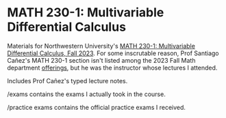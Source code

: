# MATH 230-1: Multivariable Differential Calculus

Materials for Northwestern University's [MATH 230-1: Multivariable Differential Calculus, Fall 2023](https://class-descriptions.northwestern.edu/4920/WCAS/MATH/16553). For some inscrutable reason, Prof Santiago Cañez's MATH 230-1 section isn't listed among the 2023 Fall Math department [offerings](https://class-descriptions.northwestern.edu/4920/WCAS/MATH), but he was the instructor whose lectures I attended.

Includes Prof Cañez's typed lecture notes.

/exams contains the exams I actually took in the course.

/practice exams contains the official practice exams I received.
